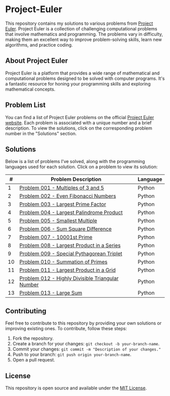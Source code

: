 # Project-Euler

This repository contains my solutions to various problems from [Project Euler](https://projecteuler.net/). Project Euler is a collection of challenging computational problems that involve mathematics and programming. The problems vary in difficulty, making them an excellent way to improve problem-solving skills, learn new algorithms, and practice coding.

## About Project Euler

Project Euler is a platform that provides a wide range of mathematical and computational problems designed to be solved with computer programs. It's a fantastic resource for honing your programming skills and exploring mathematical concepts.

## Problem List

You can find a list of Project Euler problems on the official [Project Euler website](https://projecteuler.net/archives). Each problem is associated with a unique number and a brief description. To view the solutions, click on the corresponding problem number in the "Solutions" section.

## Solutions

Below is a list of problems I've solved, along with the programming languages used for each solution. Click on a problem to view its solution:

| # | Problem Description | Language |
|---|---------------------|----------|
| 1 | [Problem 001 - Multiples of 3 and 5](problems/problem001/) | Python |
| 2 | [Problem 002 - Even Fibonacci Numbers](problems/problem002/) | Python |
| 3 | [Problem 003 - Largest Prime Factor](problems/problem003/) | Python |
| 4 | [Problem 004 - Largest Palindrome Product](problems/problem004/) | Python |
| 5 | [Problem 005 - Smallest Multiple](problems/problem005/) | Python |
| 6 | [Problem 006 - Sum Square Difference](problems/problem006/) | Python |
| 7 | [Problem 007 - 10001st Prime](problems/problem007/) | Python |
| 8 | [Problem 008 - Largest Product in a Series](problems/problem008/) | Python |
| 9 | [Problem 009 - Special Pythagorean Triplet](problems/problem009/) | Python |
| 10 | [Problem 010 - Summation of Primes](problems/problem010/) | Python |
| 11 | [Problem 011 - Largest Product in a Grid](problems/problem011/) | Python |
| 12 | [Problem 012 - Highly Divisible Triangular Number](problems/problem012/) | Python |
| 13 | [Problem 013 - Large Sum](problems/problem013/) | Python |

## Contributing

Feel free to contribute to this repository by providing your own solutions or improving existing ones. To contribute, follow these steps:

1. Fork the repository.
2. Create a branch for your changes: `git checkout -b your-branch-name`.
3. Commit your changes: `git commit -m "Description of your changes."`
4. Push to your branch: `git push origin your-branch-name`.
5. Open a pull request.

## License

This repository is open source and available under the [MIT License](LICENSE).